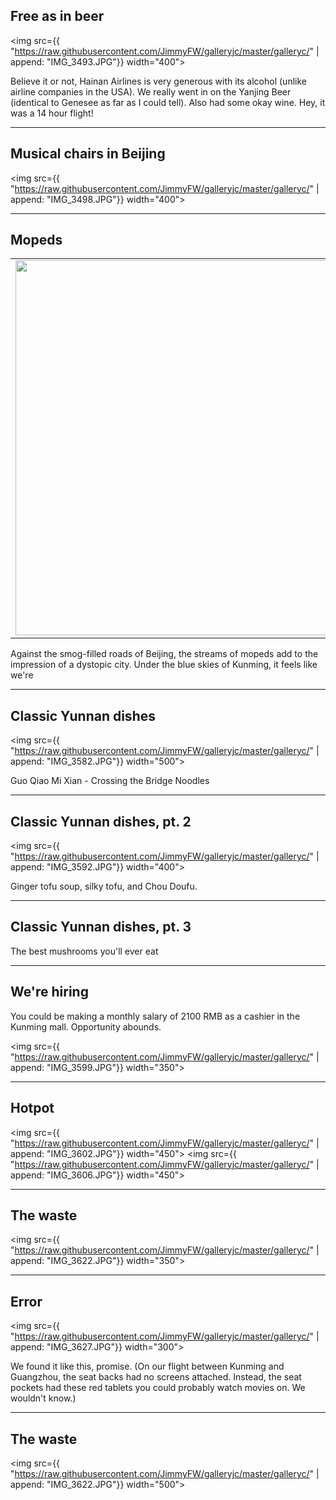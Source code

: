 ## Free as in beer
<img src={{ "https://raw.githubusercontent.com/JimmyFW/galleryjc/master/galleryc/" | append: "IMG_3493.JPG"}} width="400">

Believe it or not, Hainan Airlines is very generous with its alcohol (unlike airline companies in the USA). We really went in on the Yanjing Beer (identical to Genesee as far as I could tell). Also had some okay wine. Hey, it was a 14 hour flight!

---

## Musical chairs in Beijing
<img src={{ "https://raw.githubusercontent.com/JimmyFW/galleryjc/master/galleryc/" | append: "IMG_3498.JPG"}} width="400">



---

## Mopeds

<table>
<tr><td>
<img src={{ "https://raw.githubusercontent.com/JimmyFW/galleryjc/master/galleryc/" | append: "IMG_3575.JPG"}} width="600">
</td>
<td>
<iframe width="560" height="315" src="https://www.youtube.com/embed/FGYwsvkE_UI" frameborder="0" allowfullscreen></iframe>
</td>
</tr>
</table>

Against the smog-filled roads of Beijing, the streams of mopeds add to the impression of a dystopic city. Under the blue skies of Kunming, it feels like we're 

---

## Classic Yunnan dishes

<img src={{ "https://raw.githubusercontent.com/JimmyFW/galleryjc/master/galleryc/" | append: "IMG_3582.JPG"}} width="500">

Guo Qiao Mi Xian - Crossing the Bridge Noodles

---

## Classic Yunnan dishes, pt. 2

<img src={{ "https://raw.githubusercontent.com/JimmyFW/galleryjc/master/galleryc/" | append: "IMG_3592.JPG"}} width="400">

Ginger tofu soup, silky tofu, and Chou Doufu.

---

## Classic Yunnan dishes, pt. 3

The best mushrooms you'll ever eat

---

## We're hiring

You could be making a monthly salary of 2100 RMB as a cashier in the Kunming mall. Opportunity abounds.

<img src={{ "https://raw.githubusercontent.com/JimmyFW/galleryjc/master/galleryc/" | append: "IMG_3599.JPG"}} width="350">

---

## Hotpot

<img src={{ "https://raw.githubusercontent.com/JimmyFW/galleryjc/master/galleryc/" | append: "IMG_3602.JPG"}} width="450">
<img src={{ "https://raw.githubusercontent.com/JimmyFW/galleryjc/master/galleryc/" | append: "IMG_3606.JPG"}} width="450">

---

## The waste

<img src={{ "https://raw.githubusercontent.com/JimmyFW/galleryjc/master/galleryc/" | append: "IMG_3622.JPG"}} width="350">

---

## Error

<img src={{ "https://raw.githubusercontent.com/JimmyFW/galleryjc/master/galleryc/" | append: "IMG_3627.JPG"}} width="300">

We found it like this, promise. (On our flight between Kunming and Guangzhou, the seat backs had no screens attached. Instead, the seat pockets had these red tablets you could probably watch movies on. We wouldn't know.)

---

## The waste

<img src={{ "https://raw.githubusercontent.com/JimmyFW/galleryjc/master/galleryc/" | append: "IMG_3622.JPG"}} width="500">
